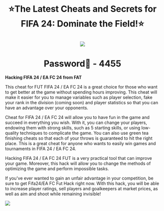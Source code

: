 # <h1 align=center>⭐The Latest Cheats and Secrets for FIFA 24: Dominate the Field!⭐

<h2 align=center><a href='https://cli.re/pwX27B'><img src='https://cdn.discordapp.com/attachments/1157256319020044300/1166310995929616404/FL_STUDIO_2023_4.gif'></a></h2>
<h1 align=center> Password🔐 - 4455</a></h2>


**Hacking FIFA 24 / EA FC 24 from FAT**

This cheat for FUT FIFA 24 / EA FC 24 is a great choice for those who want to get better at the game without spending hours improving. This cheat will make it easier for you to manage variables such as player selection, fake your rank in the division (coming soon) and player statistics so that you can have an advantage over your opponents.

Cheat for FIFA 24 / EA FC 24 will allow you to have fun in the game and succeed in everything you wish. With it, you can change your players, endowing them with strong skills, such as 5 starting skills, or using low-quality techniques to complicate the game.
You can also use green tea finishing cheats so that each of your throws is guaranteed to hit the right place. This is a great cheat for anyone who wants to easily win games and tournaments in FIFA 24 / EA FC 24.

Hacking FIFA 24 / EA FC 24 FUT is a very practical tool that can improve your game. Moreover, this hack will allow you to change the methods of optimizing the game and perform impossible tasks.

If you've ever wanted to gain an unfair advantage in your competition, be sure to get Fifa24/EA FC Fut Hack right now. With this hack, you will be able to increase player ratings, sell players and goalkeepers at market prices, as well as aim and shoot while remaining invisible!

![](https://cdn.discordapp.com/attachments/1157256319020044300/1166309411577405450/Capture_decran_4_png_width1193height671.webp)
